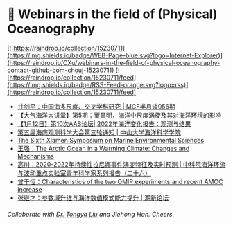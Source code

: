 # 🌊 Webinars in the field of (Physical) Oceanography

[![https://raindrop.io/collection/15230711](https://img.shields.io/badge/WEB-Page-blue.svg?logo=Internet-Explorer)](https://raindrop.io/CXu/webinars-in-the-field-of-physical-oceanography-contact-github-com-chouj-15230711) [![https://raindrop.io/collection/15230711/feed](https://img.shields.io/badge/RSS-Feed-orange.svg?logo=rss)](https://raindrop.io/collection/15230711/feed)

<!-- BLOG-POST-LIST:START -->
- [甘剑平：中国海多尺度、交叉学科研究 | MGF半月谈056期](https://mp.weixin.qq.com/s/H0cQ8IbDCZJ9gCkn4ZUUMQ)
- [【大气海洋大讲堂】第5期：董昌明，海洋中尺度涡旋及其对海洋环境的影响](https://mp.weixin.qq.com/s/h1VHhZYjh6hdfGOarzjytw)
- [【1月12日】第10次AAS论坛| 2022年海洋变化报告：观测与结果](https://mp.weixin.qq.com/s?__biz=MzI5MzI4MzgyNw==&mid=2247499486&idx=1&sn=61d6f7da3c2486977921abf12589c9bf&chksm=ec76cc42db01455457af279d3af78a99dbcbf35aef79103e613352b2d8a8d4fb9bf20d79bb39&mpshare=1&scene=2&srcid=0110xJViMEizFatzKBezbrRC&sharer_sharetime=1673320174285&sharer_shareid=fa9298b872133aebd739fa91bba4ad3b#rd)
- [第五届海底观测科学大会第三轮通知 | 中山大学海洋科学学院](https://marine.sysu.edu.cn/article/9417)
- [The Sixth Xiamen Symposium on Marine Environmental Sciences](https://v.ttv.cn/watch/xmas6)
- [王强：The Arctic Ocean in a Warming Climate: Changes and Mechanisms](https://www.koushare.com/lives/room/074678)
- [高川：2020-2022年持续性拉尼娜事件演变特征及实时预测 | 中科院海洋环流与波动重点实验室青年科学家系列报告（二十六）](https://mp.weixin.qq.com/s/n-GoIQI-OwjhmIKXPNbCbA)
- [曾于恒：Characteristics of the two OMIP experiments and recent AMOC increase](https://mp.weixin.qq.com/s/Lp-yf9JPGVBQmNwpfIZ6tQ)
- [张继才：参数域升维与海洋数值模式能力提升 | 潮新论坛](https://mp.weixin.qq.com/s/D6MsvtZq8xFYfwbgIDSpKQ)
<!-- BLOG-POST-LIST:END -->

###### Collaborate with [Dr. Tongya Liu](https://liutongya.github.io/) and Jiehong Han. Cheers.
